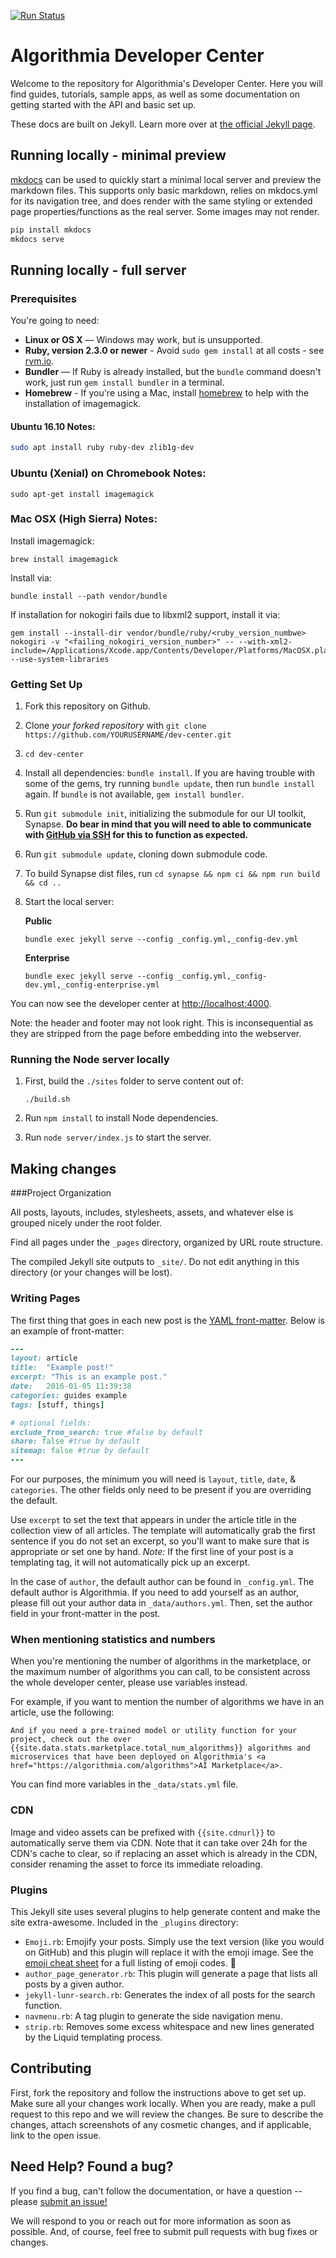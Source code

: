 [![Run Status](https://api.shippable.com/projects/56a12f721895ca447472408e/badge?branch=master)](https://app.shippable.com/projects/56a12f721895ca447472408e)

Algorithmia Developer Center
========

Welcome to the repository for Algorithmia's Developer Center. Here you will find guides, tutorials, sample apps, as well as some documentation on getting started with the API and basic set up.

These docs are built on Jekyll. Learn more over at [the official Jekyll page](http://jekyllrb.com/).


Running locally - minimal preview
------------------------------

[mkdocs](https://www.mkdocs.org/user-guide/writing-your-docs/#multilevel-documentation) can be used to quickly start a minimal local server and preview the markdown files. This supports only basic markdown, relies on mkdocs.yml for its navigation tree, and does render with the same styling or extended page properties/functions as the real server. Some images may not render.

```bash
pip install mkdocs
mkdocs serve
```

Running locally - full server
------------------------------

### Prerequisites

You're going to need:

 - **Linux or OS X** — Windows may work, but is unsupported.
 - **Ruby, version 2.3.0 or newer** - Avoid `sudo gem install` at all costs - see [rvm.io](https://rvm.io).
 - **Bundler** — If Ruby is already installed, but the `bundle` command doesn't work, just run `gem install bundler` in a terminal.
 - **Homebrew** - If you're using a Mac, install [homebrew](https://brew.sh/) to help with the installation of imagemagick.
#### Ubuntu 16.10 Notes:

```bash
sudo apt install ruby ruby-dev zlib1g-dev
```

### Ubuntu (Xenial) on Chromebook Notes:

```sudo apt-get install g++
sudo apt-get install imagemagick
```

### Mac OSX (High Sierra) Notes:

Install imagemagick:
```
brew install imagemagick
```

Install via:
```
bundle install --path vendor/bundle
```

If installation for nokogiri fails due to libxml2 support, install it via:
```
gem install --install-dir vendor/bundle/ruby/<ruby_version_numbwe> nokogiri -v "<failing_nokogiri_version_number>" -- --with-xml2-include=/Applications/Xcode.app/Contents/Developer/Platforms/MacOSX.platform/Developer/SDKs/MacOSX<os_version_number>.sdk/usr/include/libxml2 --use-system-libraries
```

### Getting Set Up

 1. Fork this repository on Github.
 2. Clone *your forked repository* with `git clone https://github.com/YOURUSERNAME/dev-center.git`
 3. `cd dev-center`
 4. Install all dependencies: `bundle install`. If you are having trouble with some of the gems, try running `bundle update`, then run `bundle install` again.  If `bundle` is not available, `gem install bundler`.
 5. Run `git submodule init`, initializing the submodule for our UI toolkit, Synapse. **Do bear in mind that you will need to able to communicate with [GitHub via SSH](https://help.github.com/en/articles/connecting-to-github-with-ssh) for this to function as expected.**
 6. Run `git submodule update`, cloning down submodule code.
 7. To build Synapse dist files, run `cd synapse && npm ci && npm run build && cd ..`
 8. Start the local server:

    __Public__
    
    `bundle exec jekyll serve --config _config.yml,_config-dev.yml`
    
    __Enterprise__ 
    
    `bundle exec jekyll serve --config _config.yml,_config-dev.yml,_config-enterprise.yml`
  

You can now see the developer center at <http://localhost:4000>.

Note: the header and footer may not look right. This is inconsequential as they are stripped from the page before embedding into the webserver.

### Running the Node server locally

 1. First, build the `./sites` folder to serve content out of:

    ```
    ./build.sh
    ```
2. Run `npm install` to install Node dependencies.
3. Run `node server/index.js` to start the server.

Making changes
-------------

###Project Organization

All posts, layouts, includes, stylesheets, assets, and whatever else is grouped nicely under the root folder.

Find all pages under the `_pages` directory, organized by URL route structure.

The compiled Jekyll site outputs to `_site/`. Do not edit anything in this directory (or your changes will be lost).


### Writing Pages

The first thing that goes in each new post is the [YAML front-matter](http://jekyllrb.com/docs/frontmatter/). Below is an example of front-matter:

```ruby
---
layout: article
title:  "Example post!"
excerpt: "This is an example post."
date:   2016-01-05 11:39:38
categories: guides example
tags: [stuff, things]

# optional fields:
exclude_from_search: true #false by default
share: false #true by default
sitemap: false #true by default
---
```

For our purposes, the minimum you will need is `layout`, `title`, `date`, & `categories`. The other fields only need to be present if you are overriding the default.

Use `excerpt` to set the text that appears in under the article title in the collection view of all articles. The template will automatically grab the first sentence if you do not set an excerpt, so you'll want to make sure that is appropriate or set one by hand. _Note:_ If the first line of your post is a templating tag, it will not automatically pick up an excerpt.

In the case of `author`, the default author can be found in `_config.yml`. The default author is Algorithmia. If you need to add yourself as an author, please fill out your author data in `_data/authors.yml`. Then, set the author field in your front-matter in the post.

### When mentioning statistics and numbers

When you're mentioning the number of algorithms in the marketplace, or the maximum number of algorithms you can call, to be consistent across the whole developer center, please use variables instead.

For example, if you want to mention the number of algorithms we have in an article, use the following:

```
And if you need a pre-trained model or utility function for your project, check out the over {{site.data.stats.marketplace.total_num_algorithms}} algorithms and microservices that have been deployed on Algorithmia's <a href="https://algorithmia.com/algorithms">AI Marketplace</a>.
```

You can find more variables in the `_data/stats.yml` file.

### CDN

Image and video assets can be prefixed with `{{site.cdnurl}}` to automatically serve them via CDN.  Note that it can take over 24h for the CDN's cache to clear, so if replacing an asset which is already in the CDN, consider renaming the asset to force its immediate reloading.

### Plugins

This Jekyll site uses several plugins to help generate content and make the site extra-awesome. Included in the `_plugins` directory:

- `Emoji.rb`: Emojify your posts. Simply use the text version (like you would on GitHub) and this plugin will replace it with the emoji image. See the [emoji cheat sheet](http://www.emoji-cheat-sheet.com) for a full listing of emoji codes. :nail_care:
- `author_page_generator.rb`: This plugin will generate a page that lists all posts by a given author.
- `jekyll-lunr-search.rb`: Generates the index of all posts for the search function.
- `navmenu.rb`: A tag plugin to generate the side navigation menu.
- `strip.rb`: Removes some excess whitespace and new lines generated by the Liquid templating process.


Contributing
-------------

First, fork the repository and follow the instructions above to get set up. Make sure all your changes work locally. When you are ready, make a pull request to this repo and we will review the changes. Be sure to describe the changes, attach screenshots of any cosmetic changes, and if applicable, link to the open issue.


Need Help? Found a bug?
----------------

If you find a bug, can't follow the documentation, or have a question -- please [submit an issue!](https://github.com/algorithmiaio/dev-center/issues)

We will respond to you or reach out for more information as soon as possible. And, of course, feel free to submit pull requests with bug fixes or changes.
